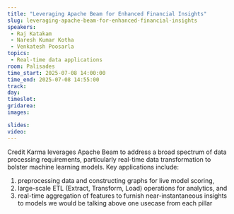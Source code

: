 ```yaml
---
title: "Leveraging Apache Beam for Enhanced Financial Insights"
slug: leveraging-apache-beam-for-enhanced-financial-insights
speakers:
 - Raj Katakam
 - Naresh Kumar Kotha
 - Venkatesh Poosarla
topics:
 - Real-time data applications
room: Palisades
time_start: 2025-07-08 14:00:00
time_end: 2025-07-08 14:55:00
track: 
day: 
timeslot: 
gridarea: 
images: 

slides:
video:
---
```


Credit Karma leverages Apache Beam to address a broad spectrum of data processing requirements, particularly real-time data transformation to bolster machine learning models. Key applications include:
1. preprocessing data and constructing graphs for live model scoring,
2. large-scale ETL (Extract, Transform, Load) operations for analytics, and
3. real-time aggregation of features to furnish near-instantaneous insights to models
we would be talking above one usecase from each pillar